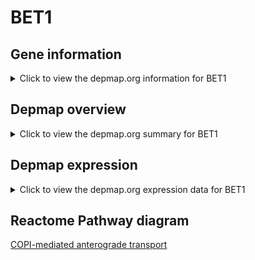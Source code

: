 <h1>BET1</h1>

<h2>Gene information</h2>
<details>
  <summary>Click to view the depmap.org information for BET1</summary>
  <iframe src="https://depmap.org/portal/gene/BET1?tab=about" style="border:none;width:100%;height:800px"></iframe>
</details>

<h2>Depmap overview</h2>
<details>
  <summary>Click to view the depmap.org summary for BET1</summary>
  <iframe src="https://depmap.org/portal/gene/BET1?tab=overview" style="border:none;width:100%;height:800px"></iframe>
</details>

<h2>Depmap expression</h2>
<details>
  <summary>Click to view the depmap.org expression data for BET1</summary>
  <iframe src="https://depmap.org/portal/gene/BET1?tab=characterization" style="border:none;width:100%;height:800px"></iframe>
</details>



<h2>Reactome Pathway diagram</h2>
<a href="https://reactome.org/PathwayBrowser/#/R-HSA-6807878" target="_BLANK">COPI-mediated anterograde transport</a>



